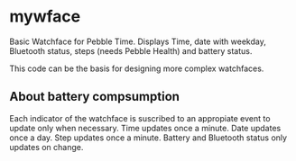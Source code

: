 # mywface

Basic Watchface for Pebble Time. Displays
Time, date with weekday, Bluetooth status,
steps (needs Pebble Health) and battery
status.

This code can be the basis for designing
more complex watchfaces.

## About battery compsumption

Each indicator of the watchface is suscribed
to an appropiate event to update only when
necessary. Time updates once a minute. Date
updates once a day. Step updates once a minute.
Battery and Bluetooth status only updates on 
change.
